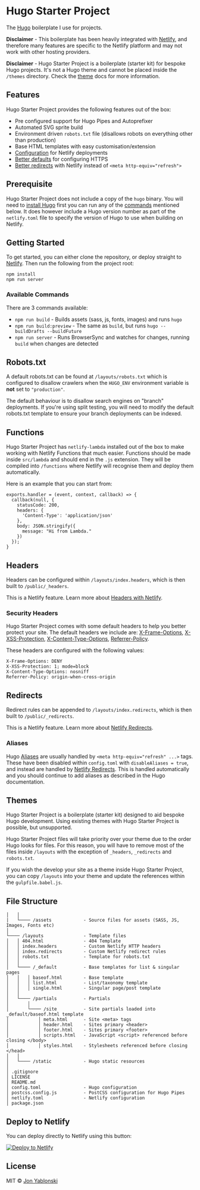 # Hugo Starter Project
The [Hugo](https://gohugo.io/) boilerplate I use for projects.


**Disclaimer** - This boilerplate has been heavily integrated with [Netlify](https://www.netlify.com/), and therefore many features are specific to the Netlify platform and may not work with other hosting providers.


**Disclaimer** - Hugo Starter Project is a boilerplate (starter kit) for bespoke Hugo projects. It's not a Hugo theme and cannot be placed inside the `/themes` directory. Check the [theme](#themes) docs for more information.


## Features
Hugo Starter Project provides the following features out of the box:

* Pre configured support for Hugo Pipes and Autoprefixer
* Automated SVG sprite build
* Environment driven `robots.txt` file (disallows robots on everything other than production)
* Base HTML templates with easy customisation/extension
* [Configuration](/netlify.toml) for Netlify deployments
* [Better defaults](#security-headers) for configuring HTTPS
* [Better redirects](#redirects) with Netlify instead of `<meta http-equiv="refresh">`


## Prerequisite
Hugo Starter Project does not include a copy of the `hugo` binary. You will need to [install Hugo](https://gohugo.io/getting-started/installing/) first you can run any of the [commands](#available-commands) mentioned below. It does however include a Hugo version number as part of the `netlify.toml` file to specify the version of Hugo to use when building on Netlify.


## Getting Started
To get started, you can either clone the repository, or deploy straight to [Netlify](#deploy-to-netlify). Then run the following from the project root:

```
npm install
npm run server
```


### Available Commands
There are 3 commands available:

* `npm run build` - Builds assets (sass, js, fonts, images) and runs `hugo`
* `npm run build:preview` - The same as `build`, but runs `hugo --buildDrafts --buildFuture`
* `npm run server` - Runs BrowserSync and watches for changes, running `build` when changes are detected


## Robots.txt
A default robots.txt can be found at `/layouts/robots.txt` which is configured to disallow crawlers when the `HUGO_ENV` environment variable is **not** set to `"production"`.

The default behaviour is to disallow search engines on "branch" deployments. If you're using split testing, you will need to modify the default robots.txt template to ensure your branch deployments can be indexed.


## Functions
Hugo Starter Project has `netlify-lambda` installed out of the box to make working with Netlify Functions that much easier. Functions should be made inside `src/lambda` and should end in the `.js` extension. They will be compiled into `/functions` where Netlify will recognise them and deploy them automatically.

Here is an example that you can start from:

```
exports.handler = (event, context, callback) => {
  callback(null, {
    statusCode: 200,
    headers: {
      'Content-Type': 'application/json'
    },
    body: JSON.stringify({
      message: "Hi from Lambda."
    })
  });
}
```


## Headers
Headers can be configured within `/layouts/index.headers`, which is then built to `/public/_headers`.

This is a Netlify feature. Learn more about [Headers with Netlify](https://www.netlify.com/docs/headers-and-basic-auth/).


### Security Headers
Hugo Starter Project comes with some default headers to help you better protect your site. The default headers we include are: [X-Frame-Options](https://scotthelme.co.uk/hardening-your-http-response-headers/#x-frame-options), [X-XSS-Protection](https://scotthelme.co.uk/hardening-your-http-response-headers/#x-xss-protection), [X-Content-Type-Options](https://scotthelme.co.uk/hardening-your-http-response-headers/#x-content-type-options), [Referrer-Policy](https://scotthelme.co.uk/a-new-security-header-referrer-policy/).

These headers are configured with the following values:

```
X-Frame-Options: DENY
X-XSS-Protection: 1; mode=block
X-Content-Type-Options: nosniff
Referrer-Policy: origin-when-cross-origin
```


## Redirects
Redirect rules can be appended to `/layouts/index.redirects`, which is then built to `/public/_redirects`.

This is a Netlify feature. Learn more about [Netlify Redirects](https://www.netlify.com/docs/redirects/).


### Aliases
Hugo [Aliases](https://gohugo.io/content-management/urls/#aliases) are usually handled by `<meta http-equiv="refresh" ...>` tags. These have been disabled within `config.toml` with `disableAliases = true`, and instead are handled by [Netlify Redirects](https://www.netlify.com/docs/redirects/). This is handled automatically and you should continue to add aliases as described in the Hugo documentation.


## Themes
Hugo Starter Project is a boilerplate (starter kit) designed to aid bespoke Hugo development. Using existing themes with Hugo Starter Project is possible, but unsupported.

Hugo Starter Project files will take priority over your theme due to the order Hugo looks for files. For this reason, you will have to remove most of the files inside `/layouts` with the exception of `_headers`, `_redirects` and `robots.txt`.

If you wish the develop your site as a theme inside Hugo Starter Project, you can copy `/layouts` into your theme and update the references within the `gulpfile.babel.js`.


## File Structure
```
│   │
|   └──── /assets            - Source files for assets (SASS, JS, Images, Fonts etc)
│
└──── /layouts               - Template files
│   │ 404.html               - 404 Template
│   │ index.headers          - Custom Netlify HTTP headers
│   │ index.redirects        - Custom Netlify redirect rules
│   │ robots.txt             - Template for robots.txt
│   │
│   └──── /_default          - Base templates for list & singular pages
│   │   │ baseof.html        - Base template
│   │   │ list.html          - List/taxonomy template
│   │   │ single.html        - Singular page/post template
│   │
│   └──── /partials          - Partials
│       │
│       └──── /site          - Site partials loaded into _default/baseof.html template
│           │ meta.html      - Site <meta> tags
│           │ header.html    - Sites primary <header>
│           │ footer.html    - Sites primary <footer>
│           │ scripts.html   - JavaScript <script> referenced before closing </body>
│           │ styles.html    - Stylesheets referenced before closing </head>
│   │
│   └──── /static            - Hugo static resources
│
│ .gitignore
│ LICENSE
│ README.md
│ config.toml                - Hugo configuration
│ postcss.config.js          - PostCSS configuration for Hugo Pipes
│ netlify.toml               - Netlify configuration
│ package.json
```


## Deploy to Netlify
You can deploy directly to Netlify using this button:

[![Deploy to Netlify](https://www.netlify.com/img/deploy/button.svg)](https://app.netlify.com/start/deploy?repository=https://github.com/jonyablonski/hugo-starter-project)


## License
MIT © [Jon Yablonski](https://jonyablonski.com/)